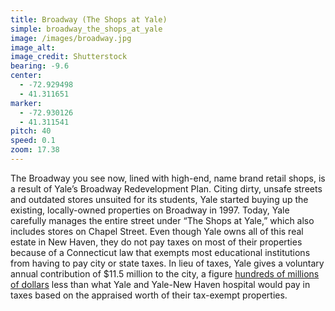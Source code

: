 ```yaml
---
title: Broadway (The Shops at Yale)
simple: broadway_the_shops_at_yale
image: /images/broadway.jpg
image_alt:
image_credit: Shutterstock
bearing: -9.6
center:
  - -72.929498
  - 41.311651
marker: 
  - -72.930126
  - 41.311541
pitch: 40
speed: 0.1
zoom: 17.38
---
```


The Broadway you see now, lined with high-end, name brand retail shops, is a result of Yale’s Broadway Redevelopment Plan. Citing dirty, unsafe streets and outdated stores unsuited for its students, Yale started buying up the existing, locally-owned properties on Broadway in 1997. Today, Yale carefully manages the entire street under “The Shops at Yale,” which also includes stores on Chapel Street. Even though Yale owns all of this real estate in New Haven, they do not pay taxes on most of their properties because of a Connecticut law that exempts most educational institutions from having to pay city or state taxes. In lieu of taxes, Yale gives a voluntary annual contribution of $11.5 million to the city, a figure [hundreds of millions of dollars](https://www.newhavenindependent.org/index.php/archives/entry/elicker_gov/) less than what Yale and Yale-New Haven hospital would pay in taxes based on the appraised worth of their tax-exempt properties.
